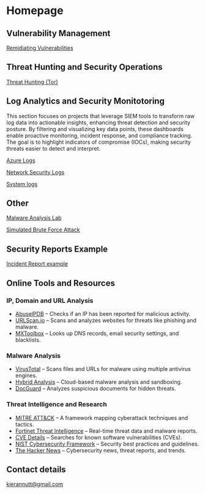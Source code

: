 #  Homepage

## Vulnerability Management

[Remidiating Vulnerabilities](https://github.com/kieran1234n/Vulnerability-Management)

## Threat Hunting and Security Operations

[Threat Hunting (Tor)](https://github.com/kieran1234n/Threat-Hunting)
## Log Analytics and Security Monitotoring

This section focuses on projects that leverage SIEM tools to transform raw log data into actionable insights, enhancing threat detection and security posture. By filtering and visualizing key data points, these dashboards enable proactive monitoring, incident response, and compliance tracking. The goal is to highlight indicators of compromise (IOCs), making security threats easier to detect and interpret.

[Azure Logs]( https://github.com/kieran1234n/Microsoft-Azure-Sandbox-Environment)

[Network Security Logs]( https://github.com/kieran1234n/Network-Security-Log)

[System logs]( https://github.com/kieran1234n/System-log-analysis-with-Infected-users)

## Other

[Malware Analysis Lab]( https://github.com/kieran1234n/Malware-Analysis-Lab.git)

[Simulated Brute Force Attack]( https://github.com/kieran1234n/Simulated-Brute-Force-Attack-Analysis)


## Security Reports Example
[Incident Report example](IncidentReport.jpg)

## Online Tools and Resources 

### IP, Domain and URL Analysis  
- [AbuseIPDB](https://www.abuseipdb.com/) – Checks if an IP has been reported for malicious activity.  
- [URLScan.io](https://urlscan.io/) – Scans and analyzes websites for threats like phishing and malware.  
- [MXToolbox](https://mxtoolbox.com/) – Looks up DNS records, email security settings, and blacklists.  

### Malware Analysis  
- [VirusTotal](https://www.virustotal.com/) – Scans files and URLs for malware using multiple antivirus engines.  
- [Hybrid Analysis](https://www.hybrid-analysis.com/) – Cloud-based malware analysis and sandboxing.  
- [DocGuard](https://www.docguard.io/) – Analyzes suspicious documents for hidden threats.  

### Threat Intelligence and Research  
- [MITRE ATT&CK](https://attack.mitre.org/) – A framework mapping cyberattack techniques and tactics.  
- [Fortinet Threat Intelligence](https://www.fortiguard.com/) – Real-time threat data and malware reports.  
- [CVE Details](https://www.cvedetails.com/) – Searches for known software vulnerabilities (CVEs).  
- [NIST Cybersecurity Framework](https://www.nist.gov/cyberframework/) – Security best practices and guidelines.  
- [The Hacker News](https://thehackernews.com/) – Cybersecurity news, threat reports, and trends.


## Contact details

kierannutt@gmail.com 
